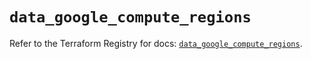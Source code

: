 # `data_google_compute_regions`

Refer to the Terraform Registry for docs: [`data_google_compute_regions`](https://registry.terraform.io/providers/hashicorp/google/6.39.0/docs/data-sources/compute_regions).
